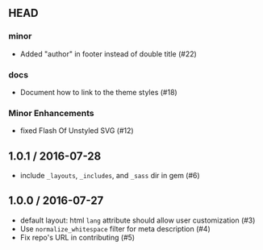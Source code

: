 ## HEAD

### minor

  * Added "author" in footer instead of double title (#22)

### docs

  * Document how to link to the theme styles (#18)

### Minor Enhancements

  * fixed Flash Of Unstyled SVG (#12)

## 1.0.1 / 2016-07-28

  * include `_layouts`, `_includes`, and `_sass` dir in gem (#6)

## 1.0.0 / 2016-07-27

  * default layout: html `lang` attribute should allow user customization (#3)
  * Use `normalize_whitespace` filter for meta description (#4)
  * Fix repo's URL in contributing (#5)
